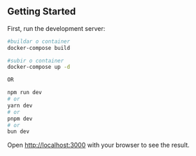 ## Getting Started

First, run the development server:

```bash
#buildar o container
docker-compose build

#subir o container
docker-compose up -d

OR

npm run dev
# or
yarn dev
# or
pnpm dev
# or
bun dev
```

Open [http://localhost:3000](http://localhost:3000) with your browser to see the result.

